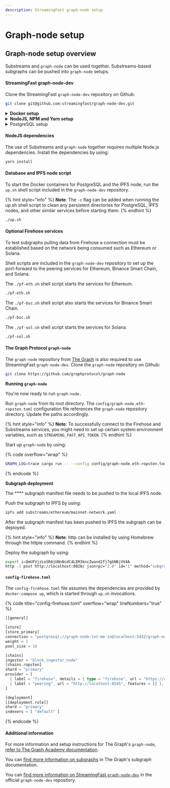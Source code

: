 ```yaml
---
description: StreamingFast graph-node setup
---
```


# Graph-node setup

## Graph-node setup overview

Substreams and `graph-node` can be used together. Substreams-based subgraphs can be pushed into `graph-node` setups.

#### **StreamingFast graph-node-dev**

Clone the StreamingFast `graph-node-dev` repository on Github:

```bash
git clone git@github.com:streamingfast/graph-node-dev.git
```

<details>

<summary><strong>Docker setup</strong></summary>

Docker is required to use StreamingFast `graph-node-dev`. Make sure your machine has a functional Docker installation in place prior to proceeding.

Additional information for Docker installation can be [found in the official Docker documentation](https://docs.docker.com/engine/install/).

</details>

<details>

<summary><strong>NodeJS, NPM and Yarn setup</strong></summary>

Node Package Manager (NPM) and Yarn are required to use StreamingFast `graph-node-dev`.

Additional information for NodeJS and NPM installation can be [found in the official NPM documentation](https://docs.npmjs.com/downloading-and-installing-node-js-and-npm).

Additional information for Yarn installation can be [found in the official yarn documentation](https://classic.yarnpkg.com/lang/en/docs/install/#mac-stable).

</details>

<details>

<summary>PostgreSQL setup</summary>

PostgreSQL is required to use StreamingFast `graph-node-dev`. Make sure your computer has a fully functional PostgreSQL installation in place prior to proceeding.

Additional information for PostgreSQL installation can be [found in the official PostgreSQL documentation](https://www.postgresql.org/download/).

</details>

#### **NodeJS dependencies**

The use of Substreams and `graph-node` together requires multiple Node.js dependencies. Install the dependencies by using:

```bash
yarn install
```

#### Database and IPFS node script

To start the Docker containers for PostgreSQL and the IPFS node, run the `up.sh` shell script included in the `graph-node-dev` repository.

{% hint style="info" %}
**Note**: The `-c` flag can be added when running the up.sh shell script to clean any persistent directories for PostgreSQL, IPFS nodes, and other similar services before starting them.
{% endhint %}

```bash
./up.sh
```

#### Optional Firehose services

To test subgraphs pulling data from Firehose a connection must be established based on the network being consumed such as Ethereum or Solana.

Shell scripts are included in the `graph-node-dev` repository to set up the port-forward to the peering services for Ethereum, Binance Smart Chain, and Solana.

The `./pf-eth.sh` shell script starts the services for Ethereum.

```bash
./pf-eth.sh
```

The `./pf-bsc.sh` shell script also starts the services for Binance Smart Chain.

```bash
./pf-bsc.sh
```

The `./pf-sol.sh` shell script starts the services for Solana.

```bash
./pf-sol.sh
```

#### The Graph Protocol `graph-node`

The `graph-node` repository from [The Graph](https://thegraph.com/) is also required to use StreamingFast `graph-node-dev`. Clone the `graph-node` repository on Github:

```bash
git clone https://github.com/graphprotocol/graph-node
```

**Running `graph-node`**

You're now ready to run `graph-node.`

Run `graph-node` from its root directory. The `config/graph-node.eth-ropsten.toml` configuration file references the `graph-node` repository directory. Update the paths accordingly.

{% hint style="info" %}
**Note**: To successfully connect to the Firehose and Substreams services, you might need to set up certain system environment variables, such as `STREAMING_FAST_API_TOKEN`.
{% endhint %}

Start up `graph-node` by using:

{% code overflow="wrap" %}
```bash
GRAPH_LOG=trace cargo run -- --config config/graph-node.eth-ropsten.toml --ipfs "localhost:5001"
```
{% endcode %}

**Subgraph deployment**

The **** subgraph manifest file needs to be pushed to the local IPFS node.&#x20;

Push the subgraph to IPFS by using:

```bash
ipfs add substreams/ethereum/mainnet-network.yaml
```

After the subgraph manifest has been pushed to IPFS the subgraph can be deployed.

{% hint style="info" %}
**Note**: http can be installed by using Homebrew through the httpie command.
{% endhint %}

Deploy the subgraph by using:

```bash
export i=QmUFVjzLeSRAjUNnNcdC4LEM3kncZwand2fj7gbNBjVV4A
http -I post http://localhost:8020/ jsonrpc="2.0" id="1" method="subgraph_create" params:="{\"name\": \""$i"\"}" && http -I post http://localhost:8020/ jsonrpc="2.0" id="1" method="subgraph_deploy" params:="{\"name\": \""$i"\", \"ipfs_hash\": \""$i"\", \"version_label\": \"1\"}"
```

#### `config-firehose.toml`

The `config-firehose.toml` file assumes the dependencies are provided by `docker-compose up`, which is started through `up.sh` invocations.

{% code title="config-firehose.toml" overflow="wrap" lineNumbers="true" %}
```rust
[[general]

[store]
[store.primary]
connection = "postgresql://graph-node:let-me-in@localhost:5432/graph-node"
weight = 1
pool_size = 10

[chains]
ingestor = "block_ingestor_node"
[chains.ropsten]
shard = "primary"
provider = [
  { label = "firehose", details = { type = "firehose", url = "https://ropsten.streamingfast.io", token = "<fill_me>" }},
  { label = "peering", url = "http://localhost:8545", features = [] },
]

[deployment]
[[deployment.rule]]
shard = "primary"
indexers = [ "default" ]
```
{% endcode %}

#### Additional information

For more information and setup instructions for The Graph's `graph-node`, [refer to The Graph Academy documentation](https://docs.thegraph.academy/official-docs/indexer/testnet/graph-protocol-testnet-baremetal/3\_deployandconfiguregraphnode).

You can [find more information on subgraphs](https://thegraph.com/docs/en/developing/creating-a-subgraph/) in The Graph's subgraph documentation.

You can [find more information on StreamingFast `graph-node-dev`](https://github.com/streamingfast/graph-node-dev) in the official `graph-node-dev` repository.
